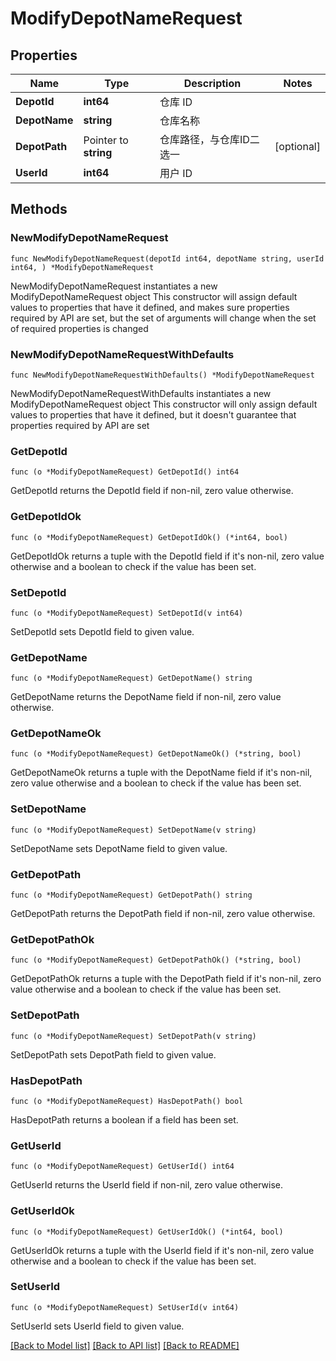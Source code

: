 # ModifyDepotNameRequest

## Properties

Name | Type | Description | Notes
------------ | ------------- | ------------- | -------------
**DepotId** | **int64** | 仓库 ID | 
**DepotName** | **string** | 仓库名称 | 
**DepotPath** | Pointer to **string** | 仓库路径，与仓库ID二选一 | [optional] 
**UserId** | **int64** | 用户 ID | 

## Methods

### NewModifyDepotNameRequest

`func NewModifyDepotNameRequest(depotId int64, depotName string, userId int64, ) *ModifyDepotNameRequest`

NewModifyDepotNameRequest instantiates a new ModifyDepotNameRequest object
This constructor will assign default values to properties that have it defined,
and makes sure properties required by API are set, but the set of arguments
will change when the set of required properties is changed

### NewModifyDepotNameRequestWithDefaults

`func NewModifyDepotNameRequestWithDefaults() *ModifyDepotNameRequest`

NewModifyDepotNameRequestWithDefaults instantiates a new ModifyDepotNameRequest object
This constructor will only assign default values to properties that have it defined,
but it doesn't guarantee that properties required by API are set

### GetDepotId

`func (o *ModifyDepotNameRequest) GetDepotId() int64`

GetDepotId returns the DepotId field if non-nil, zero value otherwise.

### GetDepotIdOk

`func (o *ModifyDepotNameRequest) GetDepotIdOk() (*int64, bool)`

GetDepotIdOk returns a tuple with the DepotId field if it's non-nil, zero value otherwise
and a boolean to check if the value has been set.

### SetDepotId

`func (o *ModifyDepotNameRequest) SetDepotId(v int64)`

SetDepotId sets DepotId field to given value.


### GetDepotName

`func (o *ModifyDepotNameRequest) GetDepotName() string`

GetDepotName returns the DepotName field if non-nil, zero value otherwise.

### GetDepotNameOk

`func (o *ModifyDepotNameRequest) GetDepotNameOk() (*string, bool)`

GetDepotNameOk returns a tuple with the DepotName field if it's non-nil, zero value otherwise
and a boolean to check if the value has been set.

### SetDepotName

`func (o *ModifyDepotNameRequest) SetDepotName(v string)`

SetDepotName sets DepotName field to given value.


### GetDepotPath

`func (o *ModifyDepotNameRequest) GetDepotPath() string`

GetDepotPath returns the DepotPath field if non-nil, zero value otherwise.

### GetDepotPathOk

`func (o *ModifyDepotNameRequest) GetDepotPathOk() (*string, bool)`

GetDepotPathOk returns a tuple with the DepotPath field if it's non-nil, zero value otherwise
and a boolean to check if the value has been set.

### SetDepotPath

`func (o *ModifyDepotNameRequest) SetDepotPath(v string)`

SetDepotPath sets DepotPath field to given value.

### HasDepotPath

`func (o *ModifyDepotNameRequest) HasDepotPath() bool`

HasDepotPath returns a boolean if a field has been set.

### GetUserId

`func (o *ModifyDepotNameRequest) GetUserId() int64`

GetUserId returns the UserId field if non-nil, zero value otherwise.

### GetUserIdOk

`func (o *ModifyDepotNameRequest) GetUserIdOk() (*int64, bool)`

GetUserIdOk returns a tuple with the UserId field if it's non-nil, zero value otherwise
and a boolean to check if the value has been set.

### SetUserId

`func (o *ModifyDepotNameRequest) SetUserId(v int64)`

SetUserId sets UserId field to given value.



[[Back to Model list]](../README.md#documentation-for-models) [[Back to API list]](../README.md#documentation-for-api-endpoints) [[Back to README]](../README.md)


